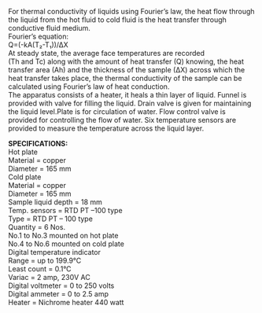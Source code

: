 For thermal conductivity of liquids using Fourier’s law, the heat flow through the liquid from the hot fluid to cold fluid is the heat transfer through conductive fluid medium.<br>
Fourier’s equation: <br>
Q=(-kA(T₂-T₁))/∆X <br>
At steady state, the average face temperatures are recorded <br>
(Th and Tc) along with the amount of heat transfer (Q) knowing, the heat transfer area (Ah) and the thickness of the sample (∆X) across which the heat transfer takes place, the thermal conductivity of the sample can be calculated using Fourier’s law of heat conduction.<br>
The apparatus consists of a heater, it heals a thin layer of liquid. Funnel is provided with valve for filling the liquid. Drain valve is given for maintaining the liquid level.Plate is for circulation of water. Flow control valve is provided for controlling the flow of water. Six temperature sensors are provided to measure the temperature across the liquid layer.<br>

<b> SPECIFICATIONS: <br></b>
Hot plate<br>
Material = copper<br>
Diameter = 165 mm<br>
Cold plate<br>
Material = copper<br>
Diameter = 165 mm<br>
Sample liquid depth = 18 mm<br>
Temp. sensors = RTD PT –100 type<br>
Type = RTD PT – 100 type<br>
Quantity = 6 Nos.<br>
No.1 to No.3 mounted on hot plate <br>
No.4 to No.6 mounted on cold plate <br>
Digital temperature indicator<br>
Range = up to 199.9°C<br>
Least count = 0.1°C<br>
Variac = 2 amp, 230V AC <br>
Digital voltmeter = 0 to 250 volts<br>
Digital ammeter = 0 to 2.5 amp<br>
Heater = Nichrome heater 440 watt<br>  
